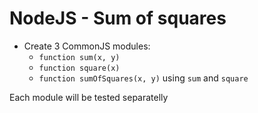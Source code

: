 # NodeJS - Sum of squares
- Create 3 CommonJS modules:
  - `function sum(x, y)`
  - `function square(x)`
  - `function sumOfSquares(x, y)` using `sum` and `square`

Each module will be tested separatelly
